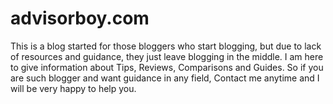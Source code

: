 # advisorboy.com
This is a blog started for those bloggers who start blogging, but due to lack of resources and guidance, they just leave blogging in the middle. I am here to give information about Tips, Reviews, Comparisons and Guides. So if you are such blogger and want guidance in any field, Contact me anytime and I will be very happy to help you.
